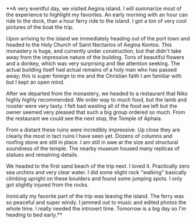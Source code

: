 **A very eventful day, we visited Aegina island. I will summarize most of the experience to highlight my favorites. An early morning with an hour can ride to the dock, than a hour ferry ride to the island. I got a ton of very cool pictures of the boat the trip. 

  

Upon arriving to the island we immediately heading out of the port town and headed to the Holy Church of Saint Nectarios of Aegina Kontos. This monastery is huge, and currently under construction, but that didn't take away from the impressive nature of the building. Tons of beautiful flowers and a donkey, which was very surprising and like attention seeking. The actual building itself had actual remains of a holy man who has passed away; this is super foreign to me and the Christian faith I am familiar with but I kept an open mind. 

  

After we departed from the monastery, we headed to a restaurant that Niko highly highly recommended. We order way to much food, but the lamb and rooster were very tasty. I felt bad wasting all of the food we left but the owner seemed very pleased that such a big group ordered so much. From the restaurant we could see the next stop, the Temple of Aphaia. 

  

From a distant these ruins were incredibly impressive. Up close they are clearly the most in tact ruins I have seen yet. Dozens of columns and roofing stone are still in place. I am still in awe at the size and structural soundness of the temple. The nearby museum housed many replicas of statues and remaining details. 

  

We headed to the first sand beach of the trip next. I loved it. Practically zero sea urchins and very clear water. I did some slight rock "walking" basically climbing upright on these boulders and found some jumping spots. I only got slightly injured from the rocks. 

  

Ironically my favorite part of the trip was leaving the island. The ferry was so peaceful and super windy. I jammed out to music and edited photos the whole time. I really needed the introvert time. Tomorrow is a big day so I'm heading to bed early.**